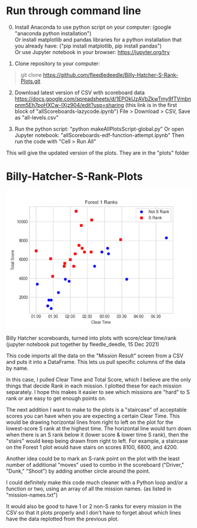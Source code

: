 # Run through command line
0) Install Anaconda to use python script on your computer: (google "anaconda python installation")  
Or install matplotlib and pandas libraries for a python installation that you already have: ("pip install matplotlib, pip install pandas")  
Or use Jupyter notebook in your browser: https://jupyter.org/try


1) Clone repository to your computer:
> git clone https://github.com/fleedledeedle/Billy-Hatcher-S-Rank-Plots.git


2) Download latest version of CSV with scoreboard data
https://docs.google.com/spreadsheets/d/1EPOkUzAVbZkwTmy9fTVmbnpnm5Eh7poHXCw-IXjz904/edit?usp=sharing 
(this link is in the first block of "allScoreboards-lazycode.ipynb")
File > Download > CSV, 
Save as "all-levels.csv"


3) Run the python script: "python makeAllPlotsScript-global.py"
Or open Jupyter notebook: "allScoreboards-edf-function-attempt.ipynb" Then run the code with "Cell > Run All"

This will give the updated version of the plots. They are in the "plots" folder


# Billy-Hatcher-S-Rank-Plots

![Example Plot](https://raw.githubusercontent.com/fleedledeedle/Billy-Hatcher-S-Rank-Plots/main/plots/BH1-1-Forest1Ranks.png)

Billy Hatcher scoreboards, turned into plots with score/clear time/rank
(jupyter notebook put together by fleedle_deedle, 15 Dec 2021)

This code imports all the data on the "Mission Result" screen 
from a CSV and puts it into a DataFrame. This lets us pull specific 
columns of the data by name. 

In this case, I pulled Clear Time and Total Score, which I believe 
are the only things that decide Rank in each mission. I plotted 
these for each mission separately. I hope this makes it easier to see 
which missions are "hard" to S rank or are easy to get enough points 
on.

The next addition I want to make to the plots is a "staircase" of 
acceptable scores you can have when you are expecting a certain 
Clear Time. This would be drawing horizontal lines from right to 
left on the plot for the lowest-score S rank at the highest time. 
The horizontal line would turn down when there is an S rank below it 
(lower score & lower time S rank), then the "stairs" would keep being 
drawn from right to left. For example, a staircase on the Forest 1 
plot would have stairs on scores 8100, 6800, and 4200. 

Another idea could be to mark an S-rank point on the plot with the least 
number of additional "moves" used to combo in the scoreboard ("Driver,"	
"Dunk,"	"Shoot") by adding another circle around the point.

I could definitely make this code much cleaner with a Python loop
and/or a function or two, using an array of all the mission names.
(as listed in "mission-names.txt")

It would also be good to have 1 or 2 non-S ranks for every mission in
the CSV so that it plots properly and I don't have to forget about
which lines have the data replotted from the previous plot.
